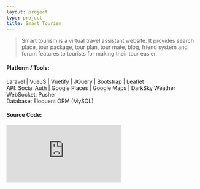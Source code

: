 ```yaml
---
layout: project
type: project
title: Smart Tourism
---
```


>Smart tourism is a virtual travel assistant website. It provides search place, tour package, tour plan, tour mate, blog, friend system and forum features to tourists for making their tour easier.

<h4 id="unorderedlist">Platform / Tools:</h4>
Laravel | VueJS | Vuetify | JQuery | Bootstrap | Leaflet
<br>API: Social Auth | Google Places | Google Maps | DarkSky Weather
<br>WebSocket: Pusher
<br>Database: Eloquent ORM (MySQL)

<div class="blog-title">
<h4>Source Code: <a href="https://github.com/monirulhossainanik/SmartTourism"><i class="fa fa-github"></i></a>
</h4>
</div>

<div class="embed-responsive embed-responsive-16by9">
  <iframe class="embed-responsive-item" src="https://www.youtube.com/embed/sEXvqqhlPXA" frameborder="0" allow="accelerometer; autoplay; encrypted-media; gyroscope; picture-in-picture" allowfullscreen></iframe>
</div>
